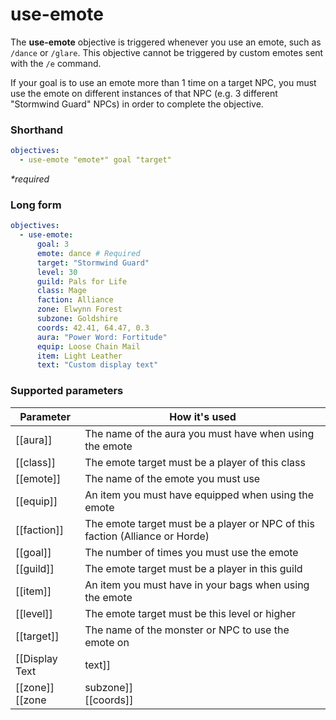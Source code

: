 # use-emote

The **use-emote** objective is triggered whenever you use an emote, such as `/dance` or `/glare`. This objective cannot be triggered by custom emotes sent with the `/e` command.

If your goal is to use an emote more than 1 time on a target NPC, you must use the emote on different instances of that NPC (e.g. 3 different "Stormwind Guard" NPCs) in order to complete the objective.

### Shorthand

```yaml
objectives:
  - use-emote "emote*" goal "target"
```

_*required_

### Long form

```yaml
objectives:
  - use-emote:
      goal: 3
      emote: dance # Required
      target: "Stormwind Guard"
      level: 30
      guild: Pals for Life
      class: Mage
      faction: Alliance
      zone: Elwynn Forest
      subzone: Goldshire
      coords: 42.41, 64.47, 0.3
      aura: "Power Word: Fortitude"
      equip: Loose Chain Mail
      item: Light Leather
      text: "Custom display text"
```

### Supported parameters

| Parameter | How it's used |
|---|---|
| [[aura]] | The name of the aura you must have when using the emote |
| [[class]] | The emote target must be a player of this class |
| [[emote]] | The name of the emote you must use |
| [[equip]] | An item you must have equipped when using the emote |
| [[faction]] | The emote target must be a player or NPC of this faction (Alliance or Horde) |
| [[goal]] | The number of times you must use the emote |
| [[guild]] | The emote target must be a player in this guild |
| [[item]] | An item you must have in your bags when using the emote |
| [[level]] | The emote target must be this level or higher |
| [[target]] | The name of the monster or NPC to use the emote on |
| [[Display Text | text]] | Custom display text for this objective |
| [[zone]]<br/>[[zone | subzone]]<br/>[[coords]] | The location you must be in when using the emote |
